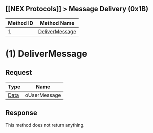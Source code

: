 ## [[NEX Protocols]] > Message Delivery (0x1B)

| Method ID | Method Name |
| --- | --- |
| 1 | [DeliverMessage](#delivermessage) |

# (1) DeliverMessage
## Request
| Type | Name |
| --- | --- |
| [Data] | oUserMessage |

## Response
This method does not return anything.

[Data]: NEX-Common-Types#data
